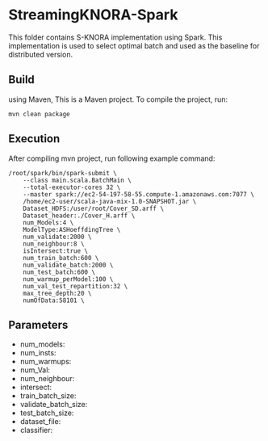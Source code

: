 StreamingKNORA-Spark
========
This folder contains S-KNORA implementation using Spark. This implementation is used to select optimal batch and used as the baseline for distributed version.

## Build
using Maven, This is a Maven project. To compile the project, run:

```mvn clean package```

## Execution
After compiling mvn project, run following example command:
```
/root/spark/bin/spark-submit \
	--class main.scala.BatchMain \
	--total-executor-cores 32 \
	--master spark://ec2-54-197-58-55.compute-1.amazonaws.com:7077 \
	/home/ec2-user/scala-java-mix-1.0-SNAPSHOT.jar \
	Dataset_HDFS:/user/root/Cover_SD.arff \
	Dataset_header:./Cover_H.arff \
	num_Models:4 \
	ModelType:ASHoeffdingTree \
	num_validate:2000 \
	num_neighbour:8 \
	isIntersect:true \
	num_train_batch:600 \
	num_validate_batch:2000 \
	num_test_batch:600 \
	num_warmup_perModel:100 \
	num_val_test_repartition:32 \
	max_tree_depth:20 \
	numOfData:58101 \
```

## Parameters
- num_models:
- num_insts:
- num_warmups:
- num_Val:
- num_neighbour:
- intersect:
- train_batch_size:
- validate_batch_size:
- test_batch_size:
- dataset_file:
- classifier:
